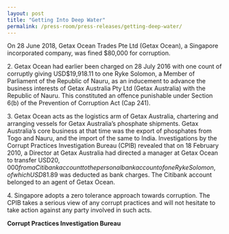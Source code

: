 ```yaml
---
layout: post
title: "Getting Into Deep Water"
permalink: /press-room/press-releases/getting-deep-water/
---
```

On 28 June 2018, Getax Ocean Trades Pte Ltd (Getax Ocean), a Singapore incorporated company, was fined $80,000 for corruption.

2\.        Getax Ocean had earlier been charged on 28 July 2016 with one count of corruptly giving USD$19,918.11 to one Ryke Solomon, a Member of Parliament of the Republic of Nauru, as an inducement to advance the business interests of Getax Australia Pty Ltd (Getax Australia) with the Republic of Nauru. This constituted an offence punishable under Section 6(b) of the Prevention of Corruption Act (Cap 241).

3\.         Getax Ocean acts as the logistics arm of Getax Australia, chartering and arranging vessels for Getax Australia’s phosphate shipments. Getax Australia’s core business at that time was the export of phosphates from Togo and Nauru, and the import of the same to India.  Investigations by the Corrupt Practices Investigation Bureau (CPIB) revealed that on 18 February 2010, a Director at Getax Australia had directed a manager at Getax Ocean to transfer USD$20,000 from a Citibank account to the personal bank account of one Ryke Solomon, of which USD$81.89 was deducted as bank charges. The Citibank account belonged to an agent of Getax Ocean.

4\.         Singapore adopts a zero tolerance approach towards corruption. The CPIB takes a serious view of any corrupt practices and will not hesitate to take action against any party involved in such acts.

**Corrupt Practices Investigation Bureau**
